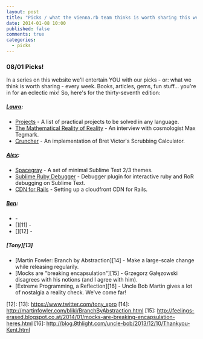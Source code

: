 ```yaml
---
layout: post
title: "Picks / what the vienna.rb team thinks is worth sharing this week"
date: 2014-01-08 10:00
published: false
comments: true
categories:
  - picks
---
```


### 08/01 Picks!

In a series on this website we'll entertain YOU with our picks - or: what we think is worth sharing - every week.
Books, articles, gems, fun stuff... you're in for an eclectic mix! So, here's for the thirty-seventh edition:

##### [Laura][1]:
  - [Projects][2] - A list of practical projects to be solved in any language.
  - [The Mathematical Reality of Reality][3] - An interview with cosmologist Max Tegmark.
  - [Cruncher][4] - An implementation of Bret Victor's Scrubbing Calculator.

##### [Alex][5]:
  - [Spacegray][6] - A set of minimal Sublime Text 2/3 themes.
  - [Sublime Ruby Debugger][7] - Debugger plugin for interactive ruby and RoR debugging on Sublime Text.
  - [CDN for Rails][8] - Setting up a cloudfront CDN for Rails.

##### [Ben][9]:
  - [][10] -
  - [][11] -
  - [][12] -

##### [Tony][13]
  - [Martin Fowler: Branch by Abstraction][14] - Make a large-scale change while releasing regularily.
  - [Mocks are "breaking encapsulation"][15] - Grzegorz Gałęzowski disagrees with his notions (and I agree with him).
  - [Extreme Programming, a Reflection][16] - Uncle Bob Martin gives a lot of nostalgia a reality check. We've come far!

[1]: http://www.twitter.com/alicetragedy
[2]: http://github.com/karan/Projects
[3]: http://motherboard.vice.com/blog/the-mathematical-reality-of-reality-an-interview-with-cosmologist-max-tegmark
[4]: http://github.com/osnr/cruncher
[5]: http://www.twitter.com/alexandertacho
[6]: https://github.com/kkga/spacegray
[7]: https://github.com/shuky19/sublime_debugger
[8]: http://brandonhilkert.com/blog/setting-up-a-cloudfront-cdn-for-rails/
[9]: http://www.twitter.com/beanieboi
[10]:
[11]:
[12]:
[13]: https://www.twitter.com/tony_xpro
[14]: http://martinfowler.com/bliki/BranchByAbstraction.html
[15]: http://feelings-erased.blogspot.co.at/2014/01/mocks-are-breaking-encapsulation-heres.html
[16]: http://blog.8thlight.com/uncle-bob/2013/12/10/Thankyou-Kent.html
